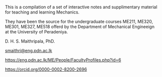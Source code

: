 This is a compilation of a set of interactive notes and supplimentary material for teaching and learning Mechanics.

They have been the source for the undergraduate courses ME211, ME320, ME301, ME327, ME518 offerd by the Department of Mechanical Engineeign at the University of Peradeniya.

D. H. S. Maithripala, PhD.

smaithri@eng.pdn.ac.lk

https://eng.pdn.ac.lk/ME/People/FacultyProfiles.php?id=6

https://orcid.org/0000-0002-8200-2696
